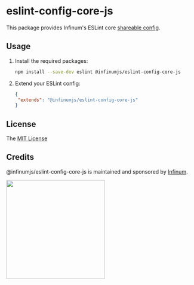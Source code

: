 # eslint-config-core-js

This package provides Infinum's ESLint core [shareable config](https://eslint.org/docs/developer-guide/shareable-configs.html).

## Usage

1. Install the required packages:

   ```sh
   npm install --save-dev eslint @infinumjs/eslint-config-core-js
   ```

2. Extend your ESLint config:

   ```json
   {
   	"extends": "@infinumjs/eslint-config-core-js"
   }
   ```

## License

The [MIT License](../LICENSE)

## Credits

@infinumjs/eslint-config-core-js is maintained and sponsored by
[Infinum](https://www.infinum.com).

<img src="https://infinum.com/infinum.png" width="264">
